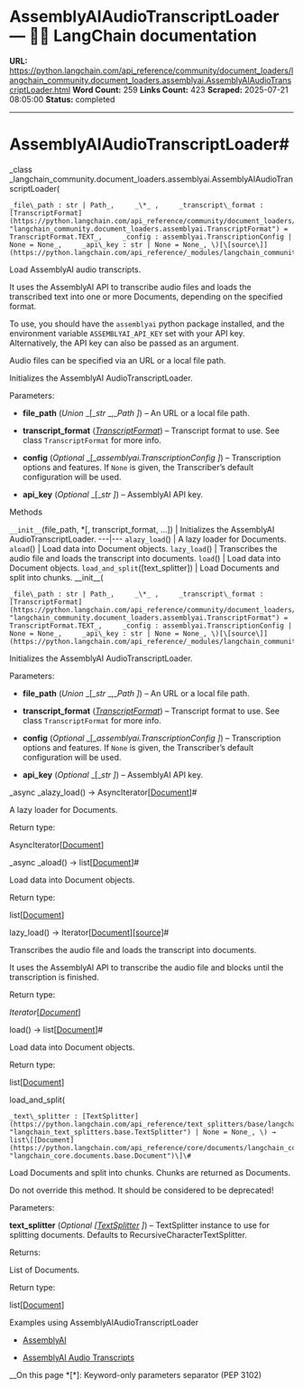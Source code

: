 # AssemblyAIAudioTranscriptLoader — 🦜🔗 LangChain  documentation

**URL:** https://python.langchain.com/api_reference/community/document_loaders/langchain_community.document_loaders.assemblyai.AssemblyAIAudioTranscriptLoader.html
**Word Count:** 259
**Links Count:** 423
**Scraped:** 2025-07-21 08:05:00
**Status:** completed

---

# AssemblyAIAudioTranscriptLoader\#

_class _langchain\_community.document\_loaders.assemblyai.AssemblyAIAudioTranscriptLoader\(

    _file\_path : str | Path_,     _\*_ ,     _transcript\_format : [TranscriptFormat](https://python.langchain.com/api_reference/community/document_loaders/langchain_community.document_loaders.assemblyai.TranscriptFormat.html#langchain_community.document_loaders.assemblyai.TranscriptFormat "langchain_community.document_loaders.assemblyai.TranscriptFormat") = TranscriptFormat.TEXT_,     _config : assemblyai.TranscriptionConfig | None = None_,     _api\_key : str | None = None_, \)[\[source\]](https://python.langchain.com/api_reference/_modules/langchain_community/document_loaders/assemblyai.html#AssemblyAIAudioTranscriptLoader)\#     

Load AssemblyAI audio transcripts.

It uses the AssemblyAI API to transcribe audio files and loads the transcribed text into one or more Documents, depending on the specified format.

To use, you should have the `assemblyai` python package installed, and the environment variable `ASSEMBLYAI_API_KEY` set with your API key. Alternatively, the API key can also be passed as an argument.

Audio files can be specified via an URL or a local file path.

Initializes the AssemblyAI AudioTranscriptLoader.

Parameters:     

  * **file\_path** \(_Union_ _\[__str_ _,__Path_ _\]_\) – An URL or a local file path.

  * **transcript\_format** \([_TranscriptFormat_](https://python.langchain.com/api_reference/community/document_loaders/langchain_community.document_loaders.assemblyai.TranscriptFormat.html#langchain_community.document_loaders.assemblyai.TranscriptFormat "langchain_community.document_loaders.assemblyai.TranscriptFormat")\) – Transcript format to use. See class `TranscriptFormat` for more info.

  * **config** \(_Optional_ _\[__assemblyai.TranscriptionConfig_ _\]_\) – Transcription options and features. If `None` is given, the Transcriber’s default configuration will be used.

  * **api\_key** \(_Optional_ _\[__str_ _\]_\) – AssemblyAI API key.

Methods

`__init__`\(file\_path, \*\[, transcript\_format, ...\]\) | Initializes the AssemblyAI AudioTranscriptLoader.   ---|---   `alazy_load`\(\) | A lazy loader for Documents.   `aload`\(\) | Load data into Document objects.   `lazy_load`\(\) | Transcribes the audio file and loads the transcript into documents.   `load`\(\) | Load data into Document objects.   `load_and_split`\(\[text\_splitter\]\) | Load Documents and split into chunks.      \_\_init\_\_\(

    _file\_path : str | Path_,     _\*_ ,     _transcript\_format : [TranscriptFormat](https://python.langchain.com/api_reference/community/document_loaders/langchain_community.document_loaders.assemblyai.TranscriptFormat.html#langchain_community.document_loaders.assemblyai.TranscriptFormat "langchain_community.document_loaders.assemblyai.TranscriptFormat") = TranscriptFormat.TEXT_,     _config : assemblyai.TranscriptionConfig | None = None_,     _api\_key : str | None = None_, \)[\[source\]](https://python.langchain.com/api_reference/_modules/langchain_community/document_loaders/assemblyai.html#AssemblyAIAudioTranscriptLoader.__init__)\#     

Initializes the AssemblyAI AudioTranscriptLoader.

Parameters:     

  * **file\_path** \(_Union_ _\[__str_ _,__Path_ _\]_\) – An URL or a local file path.

  * **transcript\_format** \([_TranscriptFormat_](https://python.langchain.com/api_reference/community/document_loaders/langchain_community.document_loaders.assemblyai.TranscriptFormat.html#langchain_community.document_loaders.assemblyai.TranscriptFormat "langchain_community.document_loaders.assemblyai.TranscriptFormat")\) – Transcript format to use. See class `TranscriptFormat` for more info.

  * **config** \(_Optional_ _\[__assemblyai.TranscriptionConfig_ _\]_\) – Transcription options and features. If `None` is given, the Transcriber’s default configuration will be used.

  * **api\_key** \(_Optional_ _\[__str_ _\]_\) – AssemblyAI API key.

_async _alazy\_load\(\) → AsyncIterator\[[Document](https://python.langchain.com/api_reference/core/documents/langchain_core.documents.base.Document.html#langchain_core.documents.base.Document "langchain_core.documents.base.Document")\]\#     

A lazy loader for Documents.

Return type:     

AsyncIterator\[[Document](https://python.langchain.com/api_reference/core/documents/langchain_core.documents.base.Document.html#langchain_core.documents.base.Document "langchain_core.documents.base.Document")\]

_async _aload\(\) → list\[[Document](https://python.langchain.com/api_reference/core/documents/langchain_core.documents.base.Document.html#langchain_core.documents.base.Document "langchain_core.documents.base.Document")\]\#     

Load data into Document objects.

Return type:     

list\[[Document](https://python.langchain.com/api_reference/core/documents/langchain_core.documents.base.Document.html#langchain_core.documents.base.Document "langchain_core.documents.base.Document")\]

lazy\_load\(\) → Iterator\[[Document](https://python.langchain.com/api_reference/core/documents/langchain_core.documents.base.Document.html#langchain_core.documents.base.Document "langchain_core.documents.base.Document")\][\[source\]](https://python.langchain.com/api_reference/_modules/langchain_community/document_loaders/assemblyai.html#AssemblyAIAudioTranscriptLoader.lazy_load)\#     

Transcribes the audio file and loads the transcript into documents.

It uses the AssemblyAI API to transcribe the audio file and blocks until the transcription is finished.

Return type:     

_Iterator_\[[_Document_](https://python.langchain.com/api_reference/core/documents/langchain_core.documents.base.Document.html#langchain_core.documents.base.Document "langchain_core.documents.base.Document")\]

load\(\) → list\[[Document](https://python.langchain.com/api_reference/core/documents/langchain_core.documents.base.Document.html#langchain_core.documents.base.Document "langchain_core.documents.base.Document")\]\#     

Load data into Document objects.

Return type:     

list\[[Document](https://python.langchain.com/api_reference/core/documents/langchain_core.documents.base.Document.html#langchain_core.documents.base.Document "langchain_core.documents.base.Document")\]

load\_and\_split\(

    _text\_splitter : [TextSplitter](https://python.langchain.com/api_reference/text_splitters/base/langchain_text_splitters.base.TextSplitter.html#langchain_text_splitters.base.TextSplitter "langchain_text_splitters.base.TextSplitter") | None = None_, \) → list\[[Document](https://python.langchain.com/api_reference/core/documents/langchain_core.documents.base.Document.html#langchain_core.documents.base.Document "langchain_core.documents.base.Document")\]\#     

Load Documents and split into chunks. Chunks are returned as Documents.

Do not override this method. It should be considered to be deprecated\!

Parameters:     

**text\_splitter** \(_Optional_ _\[_[_TextSplitter_](https://python.langchain.com/api_reference/text_splitters/base/langchain_text_splitters.base.TextSplitter.html#langchain_text_splitters.base.TextSplitter "langchain_text_splitters.base.TextSplitter") _\]_\) – TextSplitter instance to use for splitting documents. Defaults to RecursiveCharacterTextSplitter.

Returns:     

List of Documents.

Return type:     

list\[[Document](https://python.langchain.com/api_reference/core/documents/langchain_core.documents.base.Document.html#langchain_core.documents.base.Document "langchain_core.documents.base.Document")\]

Examples using AssemblyAIAudioTranscriptLoader

  * [AssemblyAI](https://python.langchain.com/docs/integrations/providers/assemblyai/)

  * [AssemblyAI Audio Transcripts](https://python.langchain.com/docs/integrations/document_loaders/assemblyai/)

__On this page   *[\*]: Keyword-only parameters separator (PEP 3102)